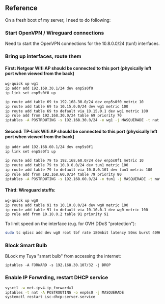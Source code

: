 ## Reference

On a fresh boot of my server, I need to do following:

### Start OpenVPN / Wireguard connections

Need to start the OpenVPN connections for the 10.8.0.0/24 (tun1) interfaces.

### Bring up interfaces, route them

#### First: Netgear Wifi AP should be connected to this port (physically left port when viewed from the back)

```sh
wg-quick up wg1
ip addr add 192.168.30.1/24 dev enp5s0f0
ip link set enp5s0f0 up

ip route add table 69 to 192.168.30.0/24 dev enp5s0f0 metric 10
ip route add table 69 to 10.15.0.0/24 dev wg1 metric 100
ip route add table 69 to default via 10.15.0.1 dev wg1 metric 100
ip rule add from 192.168.30.0/24 table 69 priority 70
iptables -A POSTROUTING -s 192.168.30.0/24 -o wg1 -j MASQUERADE -t nat
```

#### Second: TP-Link Wifi AP should be connected to this port (physically left port when viewed from the back)

```sh
ip addr add 192.168.60.1/24 dev enp5s0f1
ip link set enp5s0f1 up

ip route add table 79 to 192.168.60.0/24 dev enp5s0f1 metric 10
ip route add table 79 to 10.8.0.0/24 dev tun1 metric 100
ip route add table 79 to default via 10.8.0.101 dev tun1 metric 100
ip rule add from 192.168.60.0/24 table 79 priority 80
iptables -A POSTROUTING -s 192.168.60.0/24 -o tun1 -j MASQUERADE -t nat
```

#### Third: Wireguard stuffs:

```sh
wg-quick up wg0
ip route add table 91 to 10.10.0.0/24 dev wg0 metric 100
ip route add table 91 to default via 10.10.0.1 dev wg0 metric 100
ip rule add from 10.10.0.2 table 91 priority 91
```

To limit speed on the interface (e.g. for OVH DDoS "protection"):

```sh
sudo tc qdisc add dev wg0 root tbf rate 180mbit latency 50ms burst 409600*
```

### Block Smart Bulb

BLock my Tuya "smart bulb" from accessing the internet:

```
iptables -A FORWARD -s 192.168.30.107/32 -j DROP
```

### Enable IP Forwrding, restart DHCP service

```sh
sysctl -w net.ipv4.ip_forward=1
iptables -t nat -A POSTROUTING -o enp6s0 -j MASQUERADE
systemctl restart isc-dhcp-server.service
```
